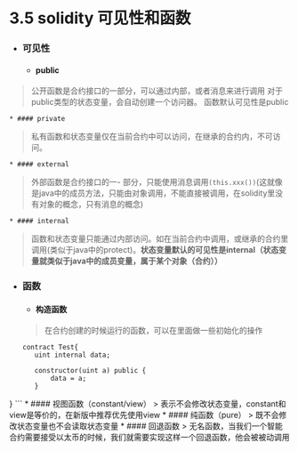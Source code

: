 # 3.5 solidity 可见性和函数
- ### 可见性
    * ####  public 
> 公开函数是合约接口的一部分，可以通过内部，或者消息来进行调用
对于public类型的状态变量，会自动创建一个访问器。
函数默认可见性是public

    * #### private
> 私有函数和状态变量仅在当前合约中可以访问，在继承的合约内，不可访问。

    * #### external
> 外部函数是合约接口的一- 部分，只能使用消息调用```(this.xxx())```(这就像是java中的成员方法，只能由对象调用，不能直接被调用，在solidity里没有对象的概念，只有消息的概念)

    * #### internal
> 函数和状态变量只能通过内部访问。如在当前合约中调用，或继承的合约里调用(类似于java中的protect)。**状态变量默认的可见性是internal（状态变量就类似于java中的成员变量，属于某个对象（合约））**



- ### 函数
    * #### 构造函数
    > 在合约创建的时候运行的函数，可以在里面做一些初始化的操作
    ```
    contract Test{
       uint internal data;
   
       constructor(uint a) public {
           data = a;
       }
   
}
    ```
    * #### 视图函数（constant/view）
    > 表示不会修改状态变量，constant和view是等价的，在新版中推荐优先使用view
    * #### 纯函数（pure）
    > 既不会修改状态变量也不会读取状态变量
    * #### 回退函数
    > 无名函数，当我们一个智能合约需要接受以太币的时候，我们就需要实现这样一个回退函数，他会被被动调用

